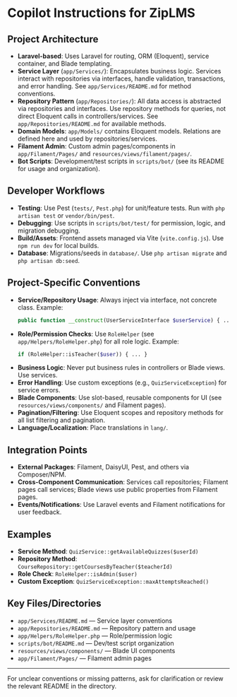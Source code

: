 # Copilot Instructions for ZipLMS

## Project Architecture
- **Laravel-based**: Uses Laravel for routing, ORM (Eloquent), service container, and Blade templating.
- **Service Layer** (`app/Services/`): Encapsulates business logic. Services interact with repositories via interfaces, handle validation, transactions, and error handling. See `app/Services/README.md` for method conventions.
- **Repository Pattern** (`app/Repositories/`): All data access is abstracted via repositories and interfaces. Use repository methods for queries, not direct Eloquent calls in controllers/services. See `app/Repositories/README.md` for available methods.
- **Domain Models**: `app/Models/` contains Eloquent models. Relations are defined here and used by repositories/services.
- **Filament Admin**: Custom admin pages/components in `app/Filament/Pages/` and `resources/views/filament/pages/`.
- **Bot Scripts**: Development/test scripts in `scripts/bot/` (see its README for usage and organization).

## Developer Workflows
- **Testing**: Use Pest (`tests/`, `Pest.php`) for unit/feature tests. Run with `php artisan test` or `vendor/bin/pest`.
- **Debugging**: Use scripts in `scripts/bot/test/` for permission, logic, and migration debugging.
- **Build/Assets**: Frontend assets managed via Vite (`vite.config.js`). Use `npm run dev` for local builds.
- **Database**: Migrations/seeds in `database/`. Use `php artisan migrate` and `php artisan db:seed`.

## Project-Specific Conventions
- **Service/Repository Usage**: Always inject via interface, not concrete class. Example:
  ```php
  public function __construct(UserServiceInterface $userService) { ... }
  ```
- **Role/Permission Checks**: Use `RoleHelper` (see `app/Helpers/RoleHelper.php`) for all role logic. Example:
  ```php
  if (RoleHelper::isTeacher($user)) { ... }
  ```
- **Business Logic**: Never put business rules in controllers or Blade views. Use services.
- **Error Handling**: Use custom exceptions (e.g., `QuizServiceException`) for service errors.
- **Blade Components**: Use slot-based, reusable components for UI (see `resources/views/components/` and Filament pages).
- **Pagination/Filtering**: Use Eloquent scopes and repository methods for all list filtering and pagination.
- **Language/Localization**: Place translations in `lang/`.

## Integration Points
- **External Packages**: Filament, DaisyUI, Pest, and others via Composer/NPM.
- **Cross-Component Communication**: Services call repositories; Filament pages call services; Blade views use public properties from Filament pages.
- **Events/Notifications**: Use Laravel events and Filament notifications for user feedback.

## Examples
- **Service Method**: `QuizService::getAvailableQuizzes($userId)`
- **Repository Method**: `CourseRepository::getCoursesByTeacher($teacherId)`
- **Role Check**: `RoleHelper::isAdmin($user)`
- **Custom Exception**: `QuizServiceException::maxAttemptsReached()`

## Key Files/Directories
- `app/Services/README.md` — Service layer conventions
- `app/Repositories/README.md` — Repository pattern and usage
- `app/Helpers/RoleHelper.php` — Role/permission logic
- `scripts/bot/README.md` — Dev/test script organization
- `resources/views/components/` — Blade UI components
- `app/Filament/Pages/` — Filament admin pages

---

For unclear conventions or missing patterns, ask for clarification or review the relevant README in the directory.
